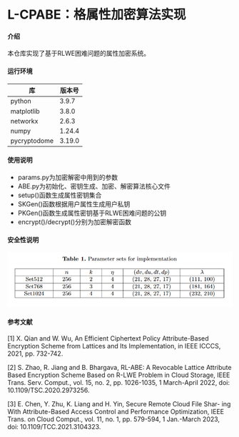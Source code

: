 # L-CPABE：格属性加密算法实现

#### 介绍
本仓库实现了基于RLWE困难问题的属性加密系统。

#### 运行环境

| 库 | 版本号 |
|-----|-----|
| python | 3.9.7 |
| matplotlib | 3.8.0 |
| networkx | 2.6.3 |
| numpy | 1.24.4 |
| pycryptodome | 3.19.0 |

#### 使用说明

* params.py为加密解密中用到的参数
* ABE.py为初始化、密钥生成、加密、解密算法核心文件
* setup()函数生成属性密钥集合
* SKGen()函数根据用户属性生成用户私钥
* PKGen()函数生成属性密钥基于RLWE困难问题的公钥
* encrypt()/decrypt()分别为加密解密函数

#### 安全性说明

![输入图片说明](picture3279a64f58b4efbdcf99f3c43e0dfd1.png)

#### 参考文献
[1] X. Qian and W. Wu, An Efficient Ciphertext Policy Attribute-Based Encryption
Scheme from Lattices and Its Implementation, in IEEE ICCCS, 2021, pp. 732-742.

[2] S. Zhao, R. Jiang and B. Bhargava, RL-ABE: A Revocable Lattice Attribute
Based Encryption Scheme Based on R-LWE Problem in Cloud Storage, IEEE
Trans. Serv. Comput., vol. 15, no. 2, pp. 1026-1035, 1 March-April 2022, doi:
10.1109/TSC.2020.2973256.

[3] E. Chen, Y. Zhu, K. Liang and H. Yin, Secure Remote Cloud File Shar-
ing With Attribute-Based Access Control and Performance Optimization, IEEE
Trans. on Cloud Comput., vol. 11, no. 1, pp. 579-594, 1 Jan.-March 2023, doi:
10.1109/TCC.2021.3104323.